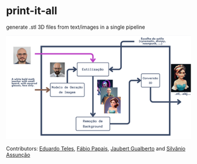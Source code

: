 # print-it-all
generate .stl 3D files from text/images in a single pipeline

![pipeline](./pipeline.png)

Contributors: [Eduardo Teles](https://github.com/EduTeles13), [Fábio Papais](https://github.com/fabiopapais), [Jaubert Gualberto](https://github.com/jaubertgualberto) and [Silvânio Assunção](https://github.com/silvanio45)
